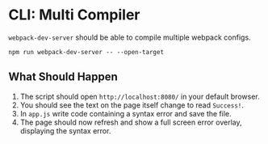 # CLI: Multi Compiler

`webpack-dev-server` should be able to compile multiple webpack configs.

```shell
npm run webpack-dev-server -- --open-target
```

## What Should Happen

1. The script should open `http://localhost:8080/` in your default browser.
2. You should see the text on the page itself change to read `Success!`.
3. In `app.js` write code containing a syntax error and save the file.
4. The page should now refresh and show a full screen error overlay, displaying
   the syntax error.
